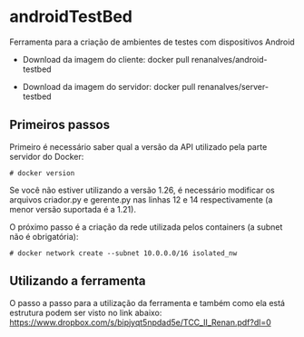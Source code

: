 # androidTestBed
Ferramenta para a criação de ambientes de testes com dispositivos Android

- Download da imagem do cliente:
   docker pull renanalves/android-testbed

- Download da imagem do servidor:
   docker pull renanalves/server-testbed

## Primeiros passos
Primeiro é necessário saber qual a versão da API utilizado pela parte servidor do Docker:
```
# docker version
```
Se você não estiver utilizando a versão 1.26, é necessário modificar os arquivos criador.py e gerente.py nas linhas 12 e 14 respectivamente (a menor versão suportada é a 1.21).

O próximo passo é a criação da rede utilizada pelos containers (a subnet não é obrigatória):
```
# docker network create --subnet 10.0.0.0/16 isolated_nw
```
## Utilizando a ferramenta
O passo a passo para a utilização da ferramenta e também como ela está estrutura podem ser visto no link abaixo:
https://www.dropbox.com/s/bipjyqt5npdad5e/TCC_II_Renan.pdf?dl=0
